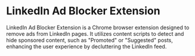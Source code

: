 # LinkedIn Ad Blocker Extension

LinkedIn Ad Blocker Extension is a Chrome browser extension designed to remove ads from LinkedIn pages. It utilizes content scripts to detect and hide sponsored content, such as "Promoted" or "Suggested" posts, enhancing the user experience by decluttering the LinkedIn feed.
